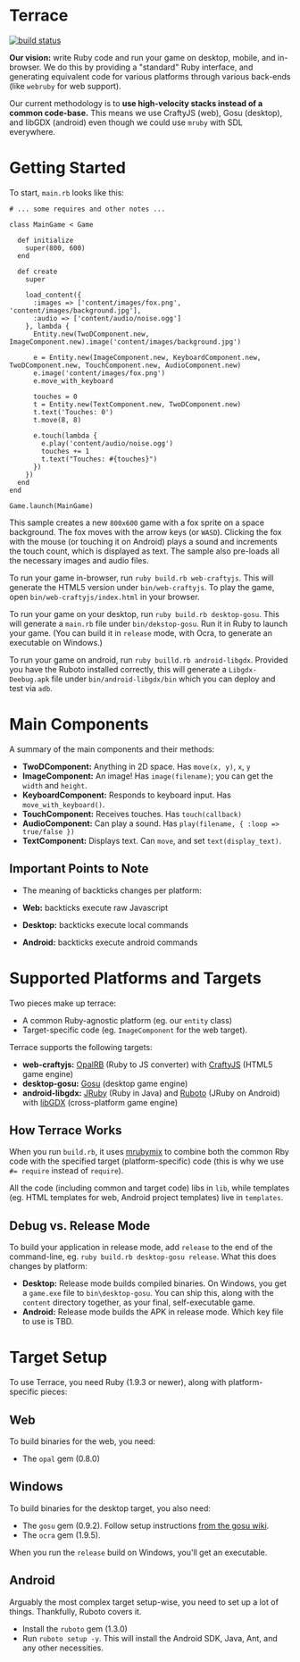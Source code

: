 # Terrace

[![build status](https://travis-ci.org/ashes999/terrace.svg?branch=master)](https://travis-ci.org/ashes999/terrace)

**Our vision:** write Ruby code and run your game on desktop, mobile, and in-browser. We do this by providing a "standard" Ruby interface, and generating equivalent code for various platforms through various back-ends (like `webruby` for web support).

Our current methodology is to **use high-velocity stacks instead of a common code-base.** This means we use CraftyJS (web), Gosu (desktop), and libGDX (android) even though we could use `mruby` with SDL everywhere.

# Getting Started

To start, `main.rb` looks like this:

```
# ... some requires and other notes ...

class MainGame < Game

  def initialize
    super(800, 600)
  end

  def create
    super

    load_content({
      :images => ['content/images/fox.png', 'content/images/background.jpg'],
      :audio => ['content/audio/noise.ogg']
    }, lambda {
      Entity.new(TwoDComponent.new, ImageComponent.new).image('content/images/background.jpg')

      e = Entity.new(ImageComponent.new, KeyboardComponent.new, TwoDComponent.new, TouchComponent.new, AudioComponent.new)
      e.image('content/images/fox.png')
      e.move_with_keyboard

      touches = 0
      t = Entity.new(TextComponent.new, TwoDComponent.new)
      t.text('Touches: 0')
      t.move(8, 8)

      e.touch(lambda {
        e.play('content/audio/noise.ogg')
        touches += 1
        t.text("Touches: #{touches}")
      })
    })
  end
end

Game.launch(MainGame)
```

This sample creates a new `800x600` game with a fox sprite on a space background. The fox moves with the arrow keys (or `WASD`). Clicking the fox with the mouse (or touching it on Android) plays a sound and increments the touch count, which is displayed as text.  The sample also pre-loads all the necessary images and audio files.

To run your game in-browser, run `ruby build.rb web-craftyjs`. This will generate the HTML5 version under `bin/web-craftyjs`. To play the game, open `bin/web-craftyjs/index.html` in your browser.

To run your game on your desktop, run `ruby build.rb desktop-gosu`. This will generate a `main.rb` file under `bin/dekstop-gosu`. Run it in Ruby to launch your game. (You can build it in `release` mode, with Ocra, to generate an executable on Windows.)

To run your game on android, run `ruby builld.rb android-libgdx`. Provided you have the Ruboto installed correctly, this will generate a `Libgdx-Deebug.apk` file under `bin/android-libgdx/bin` which you can deploy and test via `adb`.

# Main Components

A summary of the main components and their methods:

- **TwoDComponent:** Anything in 2D space. Has `move(x, y)`, `x`, `y`
- **ImageComponent:** An image! Has `image(filename)`; you can get the `width` and `height`.
- **KeyboardComponent:** Responds to keyboard input. Has `move_with_keyboard()`.
- **TouchComponent:** Receives touches. Has `touch(callback)`
- **AudioComponent:** Can play a sound. Has `play(filename, { :loop => true/false })`
- **TextComponent:** Displays text. Can `move`, and set `text(display_text)`.

## Important Points to Note

- The meaning of backticks changes per platform:

- **Web:** backticks execute raw Javascript
- **Desktop:** backticks execute local commands
- **Android:** backticks execute android commands

# Supported Platforms and Targets

Two pieces make up terrace:
- A common Ruby-agnostic platform (eg. our `entity` class)
- Target-specific code (eg. `ImageComponent` for the web target).

Terrace supports the following targets:

- **web-craftyjs:** [OpalRB](https://github.com/opal/opal) (Ruby to JS converter) with [CraftyJS](https://github.com/craftyjs/Crafty) (HTML5 game engine)
- **desktop-gosu:** [Gosu](https://github.com/gosu/gosu) (desktop game engine)
- **android-libgdx:** [JRuby](https://github.com/jruby/jruby) (Ruby in Java) and [Ruboto](https://github.com/ruboto/ruboto) (JRuby on Android) with [libGDX](https://github.com/libgdx/libgdx) (cross-platform game engine)

## How Terrace Works

When you run `build.rb`, it uses [mrubymix](https://github.com/xxuejie/mrubymix) to combine both the common Rby code with the specified target (platform-specific) code (this is why we use `#= require` instead of `require`).

All the code (including common and target code) libs in `lib`, while templates (eg. HTML templates for web, Android project templates) live in `templates`.

## Debug vs. Release Mode

To build your application in release mode, add `release` to the end of the command-line, eg. `ruby build.rb desktop-gosu release`. What this does changes by platform:

- **Desktop:** Release mode builds compiled binaries. On Windows, you get a `game.exe` file to `bin\desktop-gosu`. You can ship this, along with the `content` directory together, as your final, self-executable game.
- **Android:** Release mode builds the APK in release mode. Which key file to use is TBD.

# Target Setup

To use Terrace, you need Ruby (1.9.3 or newer), along with platform-specific pieces:

## Web
To build binaries for the web, you need:

- The `opal` gem (0.8.0)

## Windows
To build binaries for the desktop target, you also need:

- The `gosu` gem (0.9.2). Follow setup instructions [from the gosu wiki](https://github.com/gosu/gosu/wiki).
- The `ocra` gem (1.9.5).

When you run the `release` build on Windows, you'll get an executable.

## Android
Arguably the most complex target setup-wise, you need to set up a lot of things. Thankfully, Ruboto covers it.

- Install the `ruboto` gem (1.3.0)
- Run `ruboto setup -y`. This will install the Android SDK, Java, Ant, and any other necessities.
